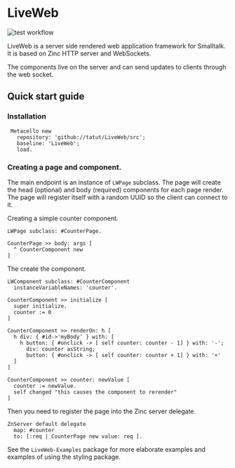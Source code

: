 # LiveWeb

![test workflow](https://github.com/tatut/LiveWeb/actions/workflows/test.yml/badge.svg)

LiveWeb is a server side rendered web application framework for Smalltalk.
It is based on Zinc HTTP server and WebSockets.

The components live on the server and can send updates to clients through the web socket.


## Quick start guide

### Installation

```smalltalk
 Metacello new
   repository: 'github://tatut/LiveWeb/src';
   baseline: 'LiveWeb';
   load.
```

### Creating a page and component.

The main endpoint is an instance of `LWPage` subclass. The page will create the head (optional) and
body (required) components for each page render. The page will register itself with a random UUID
so the client can connect to it.

Creating a simple counter component.
```smalltalk
LWPage subclass: #CounterPage.

CounterPage >> body: args [
  ^ CounterComponent new
]
```

The create the component.
```smalltalk
LWComponent subclass: #CounterComponent
  instanceVariableNames: 'counter'.

CounterComponent >> initialize [
  super initialize.
  counter := 0
]

CounterComponent >> renderOn: h [
  h div: { #id->'myBody' } with: [
    h button: { #onclick -> [ self counter: counter - 1] } with: '-';
      div: counter asString;
      button: { #onclick -> [ self counter: counter + 1] } with: '+'
  ]
]

CounterComponent >> counter: newValue [
  counter := newValue.
  self changed "this causes the component to rerender"
]
```

Then you need to register the page into the Zinc server delegate.
```smalltalk
ZnServer default delegate
  map: #counter
  to: [:req | CounterPage new value: req ].
```

See the `LiveWeb-Examples` package for more elaborate examples and
examples of using the styling package.